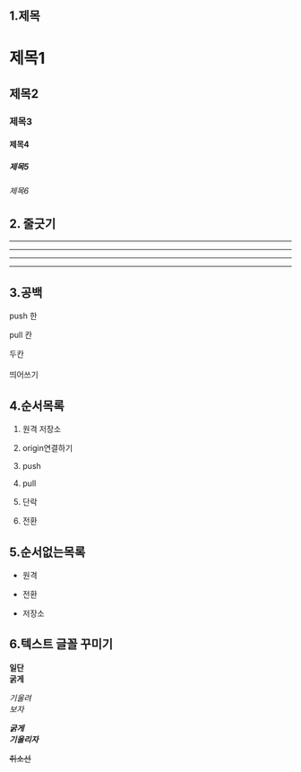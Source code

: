 ## 1.제목
# 제목1
## 제목2
### 제목3
#### 제목4
##### 제목5
###### 제목6

## 2. 줄긋기

---
-------
***
*****

## 3.공백

push 한

pull 칸

두칸<br><br>띄어쓰기

## 4.순서목록
1. 원격 저장소
2. origin연결하기
3. push
4. pull

1. 단락
2. 전환

## 5.순서없는목록
- 원격
+ 전환
* 저장소

## 6.텍스트 글꼴 꾸미기
**일단**<br>
__굵게__

*기울려*<br>
_보자_

***굵게***<br>
___기울리자___

~~취소선~~
